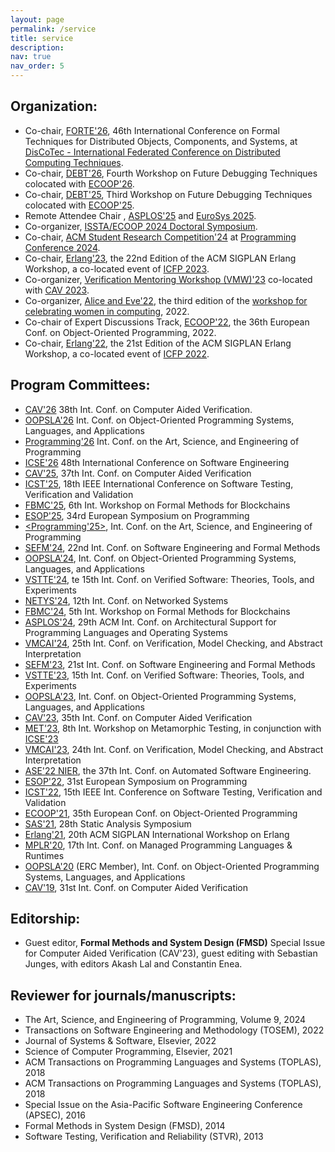 ```yaml
---
layout: page
permalink: /service
title: service 
description:
nav: true
nav_order: 5
---
```


## Organization:

* Co-chair, [FORTE'26](), 46th International Conference on Formal Techniques for Distributed Objects, Components, and Systems, at [DisCoTec - International Federated Conference on Distributed Computing Techniques](https://www.discotec.org/). 
* Co-chair, [DEBT'26](), Fourth Workshop on Future Debugging Techniques colocated with [ECOOP'26](https://2026.ecoop.org/).
* Co-chair, [DEBT'25](https://2025.ecoop.org/track/ecoop-2025-workshops), Third Workshop on Future Debugging Techniques colocated with [ECOOP'25](https://2025.ecoop.org/).
* Remote Attendee Chair	, [ASPLOS'25](https://www.asplos-conference.org/asplos2025/) and [EuroSys 2025](https://2025.eurosys.org/).
* Co-organizer, [ISSTA/ECOOP 2024 Doctoral Symposium](https://2024.issta.org/track/issta-ecoop-2024-doctoral-symposium).
* Co-chair, [ACM Student Research Competition'24](https://2024.programming-conference.org/track/programming-2024-SRC) at [Programming Conference 2024](https://2024.programming-conference.org/).
* Co-chair, [Erlang'23](https://icfp23.sigplan.org/home/erlang-2023#Call-for-Papers), the 22nd Edition of the ACM SIGPLAN Erlang Workshop, a co-located event of [ICFP 2023](https://icfp23.sigplan.org/).
* Co-organizer, [Verification Mentoring Workshop (VMW)'23](http://www.i-cav.org/2023/workshops/mentoring/) co-located with [CAV 2023](http://www.i-cav.org/2023/).
* Co-organizer, [Alice and Eve'22](https://alice-and-eve.github.io/2022/), the third edition of the [workshop for celebrating women in computing](https://www.utwente.nl/en/eemcs/aliceandeve/), 2022.
* Co-chair of Expert Discussions Track, [ECOOP'22](https://2022.ecoop.org/), the 36th European Conf. on Object-Oriented Programming, 2022.
* Co-chair, [Erlang'22](https://icfp22.sigplan.org/), the 21st Edition of the ACM SIGPLAN Erlang Workshop, a co-located event of [ICFP 2022](https://icfp22.sigplan.org/).


## Program Committees:

* [CAV'26](https://i-cav.org/) 38th Int. Conf. on Computer Aided Verification.
* [OOPSLA'26](https://conf.researchr.org/track/splash-2026/oopsla-2026) Int. Conf. on Object-Oriented Programming Systems, Languages, and Applications 
* [Programming'26](https://2026.programming-conference.org/) Int. Conf. on the Art, Science, and Engineering of Programming
* [ICSE'26](https://conf.researchr.org/home/icse-2026) 48th International Conference on Software Engineering
* [CAV'25](https://conferences.i-cav.org/2025/), 37th Int. Conf. on Computer Aided Verification
* [ICST'25](https://conf.researchr.org/home/icst-2025), 18th IEEE International Conference on Software Testing, Verification and Validation
* [FBMC'25](https://fmbc.gitlab.io/), 6th Int. Workshop on Formal Methods for Blockchains 
* [ESOP'25](https://etaps.org/2025/conferences/esop/), 34rd European Symposium on Programming
* [\<Programming'25\>](https://etaps.org/2025/conferences/esop/), Int. Conf. on the Art, Science, and Engineering of Programming
* [SEFM'24](https://sefm-conference.github.io/2024/), 22nd Int. Conf. on Software Engineering and Formal Methods 
* [OOPSLA'24](https://2024.splashcon.org/track/splash-2024-oopsla), Int. Conf. on Object-Oriented Programming Systems, Languages, and Applications 
* [VSTTE'24](https://www.soundandcomplete.org/vstte2024.html), te 15th Int. Conf. on Verified Software: Theories, Tools, and Experiments
* [NETYS'24](https://netys.net/), 12th Int. Conf. on Networked Systems
* [FBMC'24](https://fmbc.gitlab.io/), 5th Int. Workshop on Formal Methods for Blockchains 
* [ASPLOS'24](https://www.asplos-conference.org/asplos2024/), 29th ACM Int. Conf. on Architectural Support for Programming Languages and Operating Systems
* [VMCAI'24](https://popl24.sigplan.org/home/VMCAI-2024), 25th Int. Conf. on Verification, Model Checking, and Abstract Interpretation
* [SEFM'23](https://sefm-conference.github.io/2023/), 21st Int. Conf. on Software Engineering and Formal Methods 
* [VSTTE'23](http://www.wikicfp.com/cfp/servlet/event.showcfp?eventid=157136&copyownerid=74770), 15th Int. Conf. on Verified Software: Theories, Tools, and Experiments
* [OOPSLA'23](https://2023.splashcon.org/track/splash-2023-oopsla), Int. Conf. on Object-Oriented Programming Systems, Languages, and Applications 
* [CAV'23](http://www.i-cav.org/2023/), 35th Int. Conf. on Computer Aided Verification
* [MET'23](http://metwiki.net/MET23/index.html), 8th Int. Workshop on Metamorphic Testing, in conjunction with [ICSE'23](https://conf.researchr.org/home/icse-2023)
* [VMCAI'23](http://www.wikicfp.com/cfp/servlet/event.showcfp?eventid=167543&copyownerid=176516), 24th Int. Conf. on Verification, Model Checking, and Abstract Interpretation
* [ASE'22 NIER](https://conf.researchr.org/track/ase-2022/ase-2022-nier-track), the 37th Int. Conf. on Automated Software Engineering. 
* [ESOP'22](https://etaps.org/2022/esop), 31st European Symposium on Programming
* [ICST'22](https://icst2022.vrain.upv.es/), 15th IEEE Int. Conference on Software Testing, Verification and Validation 
* [ECOOP'21](https://2021.ecoop.org/), 35th European Conf. on Object-Oriented Programming 
* [SAS'21](https://conf.researchr.org/home/sas-2021), 28th Static Analysis Symposium 
* [Erlang'21](https://icfp21.sigplan.org/home/erlang-2021), 20th ACM SIGPLAN International Workshop on Erlang 
* [MPLR'20](https://mplr2020.cs.manchester.ac.uk/), 17th Int. Conf. on Managed Programming Languages & Runtimes 
* [OOPSLA'20](https://2020.splashcon.org/track/splash-2020-oopsla) (ERC Member), Int. Conf. on Object-Oriented Programming Systems, Languages, and Applications 
* [CAV'19](http://i-cav.org/2019/), 31st Int. Conf. on Computer Aided Verification 
<!-- AEC Member, * [ECOOP'19](https://2019.ecoop.org/) (AEC Member), Int. Conf. on The European COnference On Programming languages -->
<!-- * [EMSOFT'18](https://esweek.org/emsoft/), Int. Conf. on Embedded Software (EMSOFT) Work In Progress -->
<!-- AEC Member, * [CAV'18](http://cavconference.org/2018/) (AEC Member), Int. Conf. on Computer Aided Verification -->

## Editorship:

* Guest editor, **Formal Methods and System Design (FMSD)** Special Issue for Computer Aided Verification (CAV'23), guest editing with Sebastian Junges, with editors Akash Lal and Constantin Enea.


## Reviewer for journals/manuscripts:
* The Art, Science, and Engineering of Programming, Volume 9, 2024
* Transactions on Software Engineering and Methodology (TOSEM), 2022
* Journal of Systems & Software, Elsevier, 2022
* Science of Computer Programming, Elsevier, 2021
* ACM Transactions on Programming Languages and Systems (TOPLAS), 2018
* ACM Transactions on Programming Languages and Systems (TOPLAS), 2018
* Special Issue on the Asia-Pacific Software Engineering Conference (APSEC), 2016
* Formal Methods in System Design (FMSD), 2014
* Software Testing, Verification and Reliability (STVR), 2013


<!--
## Subreviewer in Conferences:
* Int. Conf. on Runtime Verification (RV'15)
* European Conf. on Computer Systems (EuroSys'15)
* Int. Symp. on Formal Methods (FM'15)
* Int. Conf. on Runtime Verification (RV'14)
* Int. Conf. on Software Engineering and Formal Methods (SEFM'14)
* India Software Engineering Conference (ISEC'14)
* Int. Conf. on Runtime verification (RV'13)
-->

